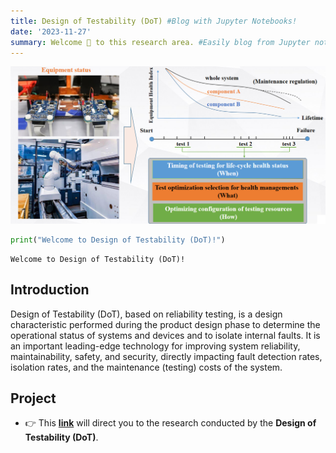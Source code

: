 ```yaml
---
title: Design of Testability (DoT) #Blog with Jupyter Notebooks!
date: '2023-11-27'
summary: Welcome 👋 to this research area. #Easily blog from Jupyter notebooks!
---
```


<!--
```python
from IPython.core.display import Image
Image('https://www.python.org/static/community_logos/python-logo-master-v3-TM-flattened.png')
```
-->
    
![png](DoT.png)
    

```python
print("Welcome to Design of Testability (DoT)!")
```

    Welcome to Design of Testability (DoT)!

## **Introduction**
Design of Testability (DoT), based on reliability testing, is a design characteristic performed during the product design phase to determine the operational status of systems and devices and to isolate internal faults. It is an important leading-edge technology for improving system reliability, maintainability, safety, and security, directly impacting fault detection rates, isolation rates, and the maintenance (testing) costs of the system.

<!--Place the notebooks that you would like to publish in a `notebooks` folder at the root of your website.

## Import the notebooks into your site

```bash
pipx install academic
academic import 'notebooks/**.ipynb' content/post/ --verbose
```

The notebooks will be published to the folder you specify above. In this case, they will be published to your `content/post/` folder.
-->

## **Project**
- 👉 This **[link](https://github.com/yongerlii/Design-of-Testability)** will direct you to the research conducted by the **Design of Testability (DoT)**.